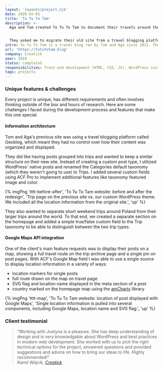 ```yaml
---
layout: 'layouts/project.njk'
date: 2020-02-01
title: 'To Tu To Tam'
description: >-
  Aga and Tom created To Tu To Tam to document their travels around the world.


  They asked me to migrate their old site from a travel blogging platform and build a completely custom WordPress solution.
intro: To Tu To Tam is a travel blog ran by Tom and Aga since 2011. They've been using a blogging platform Geoblog and were ready for a custom, self-hosted WordPress site. I worked with a design agency [Creatick](https://creatick.pl) to build a new home to document their adventures.
url: 'https://totutotam.blog'
company: Creatick
year: 2019
status: completed
responsibilities: front-end development (HTML, CSS, JS), WordPress custom theme development, Google Maps API integration
tags: projects
---
```


### Unique features & challenges

Every project is unique, has different requirements and often involves thinking outside of the box and hours of research. Here are some challenges I faced during the development process and features that make this one special.

#### Information architecture

Tom and Aga's previous site was using a travel blogging platform called Geoblog, which meant they had no control over how their content was organized and displayed.

They did like having posts grouped into trips and wanted to keep a similar structure on their new site. Instead of creating a custom post type, I utilized WordPress' native posts and renamed the Categories default taxonomy (which they weren't going to use) to Trips. I added several custom fields using ACF Pro to implement additional features like taxonomy featured image and color.

{% imgPng 'tttt-before-after', 'To Tu To Tam website: before and after the redesign', 'Trip page on the previous site vs. our custom WordPress theme. We included all the location information from the original site.', 'up' %}

They also wanted to separate short weekend trips around Poland from their larger trips around the world. To that end, we created a separate section on the homepage and added a simple true/false custom field to the Trip taxonomy to be able to distinguish between the two trip types.

#### Google Maps API integration

One of the client's main feature requests was to display their posts on a map, showing a full travel route on the trip archive page and a single pin on post pages. With ACF's Google Map field I was able to use a single source to display location information in a variety of ways:

- location markers for single posts
- full route drawn on the map on travel page
- SVG flag and location name displayed in the meta section of a post
- country marked on the homepage map using the [amCharts](https://www.amcharts.com/) library

{% imgPng 'tttt-map', 'To Tu To Tam website: location of post displayed with Google Maps', 'Single location information is pulled into several components, including Google Maps, location name and SVG flag.', 'up' %}

<!-- ```js
/*
 *  This function will render a Google Map onto the selected jQuery element
 *
 *  @param   $el (jQuery element)
 *  @return  n/a
 */

function new_map($el) {
  var $markers = $el.find('.marker');

  var args = {
    zoom: 6,
    center: new google.maps.LatLng(0, 0),
    mapTypeId: google.maps.MapTypeId.ROADMAP
  };

  // create map
  var map = new google.maps.Map(\$el[0], args);

  // add a markers reference
  map.markers = [];
  var tripCoordinates = [];

  // add markers
  $markers.each(function() {
    add_marker($(this), map, tripCoordinates);
  });

  var tripPath = new google.maps.Polyline({
    path: tripCoordinates,
    geodesic: true,
    strokeColor: '#FF0000',
    strokeOpacity: 1.0,
    strokeWeight: 2
  });
  tripPath.setMap(map);

  return map;
}

/*
 * This function will add a marker to the selected Google Map
 *
 * @param $marker (jQuery element)
 * @param map (Google Map object)
 * @return n/a
 */

function add_marker($marker, map, tripCoordinates) {
  var latlng = new google.maps.LatLng($marker.attr('data-lat'), $marker.attr('data-lng'));

  // create marker
  var marker = new google.maps.Marker({
    position: latlng,
    map: map
  });

  // add to array
  map.markers.push(marker);

  // build array of coords for polyline
  var coords = {
    lat: marker.position.lat(),
    lng: marker.position.lng()
  };
  tripCoordinates.push(coords);
}
``` -->

### Client testimonial

<blockquote>“Working with Justyna is a pleasure. She has deep understanding of design and is very knowledgable about WordPress and best practices in modern web development. She worked with us to pick the right technical options for the project, answered questions and provided suggestions and advice on how to bring our ideas to life. Highly recommended!”
<footer><cite>Kamil Wójcik, <a href="https://creatick.pl">Creatick</a></cite></footer>
</blockquote>

